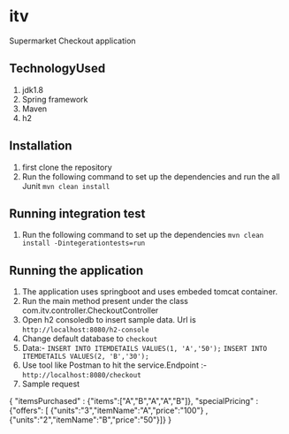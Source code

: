 # itv

Supermarket Checkout application

## TechnologyUsed

1. jdk1.8
2. Spring framework
3. Maven
4. h2


## Installation

1. first clone the repository 
2. Run the following command to set up the dependencies and run the all Junit `mvn clean install`

## Running integration test

1. Run the following command to set up the dependencies `mvn clean install -Dintegerationtests=run`

## Running the application

1. The application uses springboot and uses embeded tomcat container.
2. Run the main method present under the class com.itv.controller.CheckoutController
3. Open h2 consoledb to insert sample data. Url is `http://localhost:8080/h2-console`
4. Change default database to `checkout`
4. Data:-
   `INSERT INTO ITEMDETAILS VALUES(1, 'A','50');`
   `INSERT INTO ITEMDETAILS VALUES(2, 'B','30');`
4. Use tool like Postman to hit the service.Endpoint :- `http://localhost:8080/checkout`
5. Sample request

{
	"itemsPurchased" : {"items":["A","B","A","A","B"]},
	"specialPricing" : {"offers": [ {"units":"3","itemName":"A","price":"100"} , {"units":"2","itemName":"B","price":"50"}]}
}
